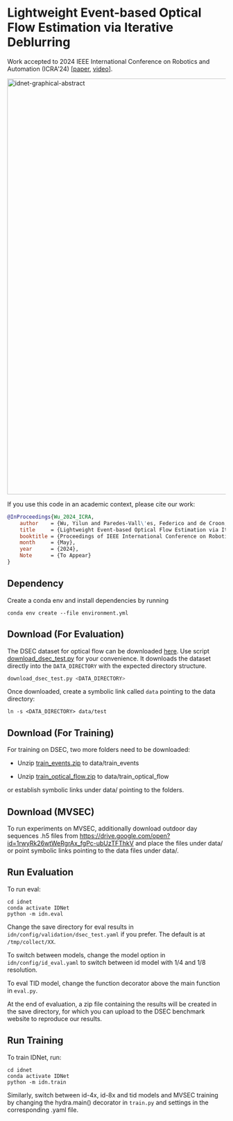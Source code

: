 # Lightweight Event-based Optical Flow Estimation via Iterative Deblurring

Work accepted to 2024 IEEE International Conference on Robotics and Automation (ICRA'24) [[paper](https://arxiv.org/abs/2211.13726), [video](https://www.youtube.com/watch?v=1qA1hONS4Sw)].

<img width="959" alt="idnet-graphical-abstract" src="https://github.com/tudelft/idnet/assets/10345786/6bfba2f6-d245-4be6-82c5-0757b2ae5134">


If you use this code in an academic context, please cite our work:

```bibtex
@InProceedings{Wu_2024_ICRA,
    author    = {Wu, Yilun and Paredes-Vall\'es, Federico and de Croon, Guido C. H. E.},
    title     = {Lightweight Event-based Optical Flow Estimation via Iterative Deblurring},
    booktitle = {Proceedings of IEEE International Conference on Robotics and Automation (ICRA'24)},
    month     = {May},
    year      = {2024},
    Note      = {To Appear}
}

```

## Dependency
Create a conda env and install dependencies by running
```
conda env create --file environment.yml
```

## Download (For Evaluation)
The DSEC dataset for optical flow can be downloaded [here](https://dsec.ifi.uzh.ch/dsec-datasets/download/).
Use script [download_dsec_test.py](download_dsec_test.py) for your convenience.
It downloads the dataset directly into the `DATA_DIRECTORY` with the expected directory structure.
```python
download_dsec_test.py <DATA_DIRECTORY>
```
Once downloaded, create a symbolic link called  `data` pointing to the data directory:
```
ln -s <DATA_DIRECTORY> data/test
```

## Download (For Training)
For training on DSEC, two more folders need to be downloaded:

- Unzip [train_events.zip](https://download.ifi.uzh.ch/rpg/DSEC/train_coarse/train_events.zip) to data/train_events

- Unzip [train_optical_flow.zip](https://download.ifi.uzh.ch/rpg/DSEC/train_coarse/train_optical_flow.zip) to data/train_optical_flow

or establish symbolic links under data/ pointing to the folders.

## Download (MVSEC)
To run experiments on MVSEC, additionally download outdoor day sequences .h5 files from https://drive.google.com/open?id=1rwyRk26wtWeRgrAx_fgPc-ubUzTFThkV
and place the files under data/ or point symbolic links pointing to the data files under data/.

## Run Evaluation

To run eval:
```
cd idnet
conda activate IDNet
python -m idn.eval
```

Change the save directory for eval results in `idn/config/validation/dsec_test.yaml` if you prefer. The default is at `/tmp/collect/XX`.

To switch between models, change the model option in `idn/config/id_eval.yaml` to switch between id model with 1/4 and 1/8 resolution.

To eval TID model, change the function decorator above the main function in `eval.py`.

At the end of evaluation, a zip file containing the results will be created in the save directory, for which you can upload to the DSEC benchmark website to reproduce our results.

## Run Training
To train IDNet, run:
```
cd idnet
conda activate IDNet
python -m idn.train
```

Similarly, switch between id-4x, id-8x and tid models and MVSEC training by changing the hydra.main() decorator in `train.py` and settings in the corresponding .yaml file.

